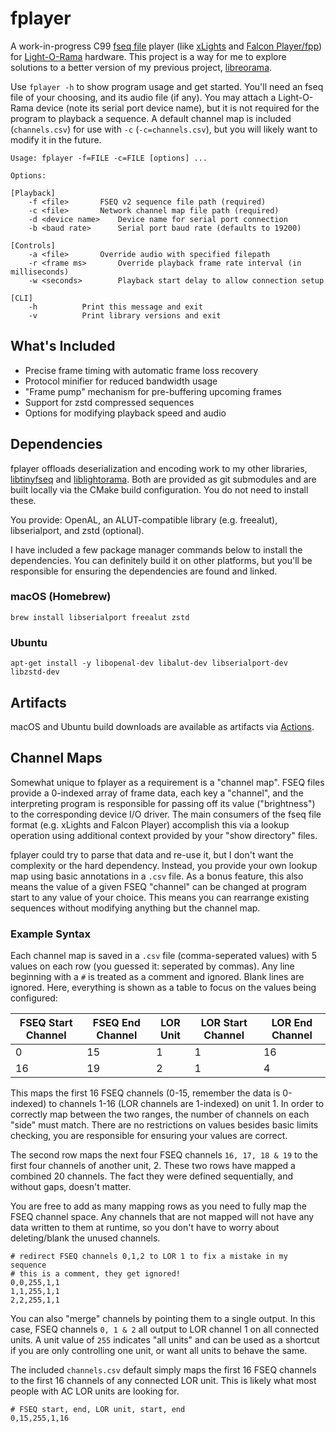 # fplayer

A work-in-progress C99 [fseq file](http://github.com/Cryptkeeper/fseq-file-format) player (like [xLights](http://github.com/smeighan/xLights) and [Falcon Player/fpp](https://github.com/FalconChristmas/fpp)) for [Light-O-Rama](https://lightorama.com) hardware. This project is a way for me to explore solutions to a better version of my previous project, [libreorama](https://github.com/Cryptkeeper/libreorama).

Use `fplayer -h` to show program usage and get started. You'll need an fseq file of your choosing, and its audio file (if any). You may attach a Light-O-Rama device (note its serial port device name), but it is not required for the program to playback a sequence. A default channel map is included (`channels.csv`) for use with `-c` (`-c=channels.csv`), but you will likely want to modify it in the future.

```
Usage: fplayer -f=FILE -c=FILE [options] ...

Options:

[Playback]
	-f <file>		FSEQ v2 sequence file path (required)
	-c <file>		Network channel map file path (required)
	-d <device name>	Device name for serial port connection
	-b <baud rate>		Serial port baud rate (defaults to 19200)

[Controls]
	-a <file>		Override audio with specified filepath
	-r <frame ms>		Override playback frame rate interval (in milliseconds)
	-w <seconds>		Playback start delay to allow connection setup

[CLI]
	-h			Print this message and exit
	-v			Print library versions and exit
```

## What's Included

- Precise frame timing with automatic frame loss recovery
- Protocol minifier for reduced bandwidth usage
- "Frame pump" mechanism for pre-buffering upcoming frames
- Support for zstd compressed sequences
- Options for modifying playback speed and audio

## Dependencies

fplayer offloads deserialization and encoding work to my other libraries,
[libtinyfseq](https://github.com/Cryptkeeper/libtinyfseq) and
[liblightorama](https://github.com/Cryptkeeper/liblightorama). Both are provided as git submodules and are built locally via the CMake build configuration. You do not need to install these.

You provide: OpenAL, an ALUT-compatible library (e.g. freealut), libserialport, and zstd (optional).

I have included a few package manager commands below to install the dependencies. You can definitely build it on other platforms, but you'll be responsible for ensuring the dependencies are found and linked.

### macOS (Homebrew)
```brew install libserialport freealut zstd```

### Ubuntu
```apt-get install -y libopenal-dev libalut-dev libserialport-dev libzstd-dev```

## Artifacts
macOS and Ubuntu build downloads are available as artifacts via [Actions](https://github.com/Cryptkeeper/fplayer/actions).

## Channel Maps
Somewhat unique to fplayer as a requirement is a "channel map". FSEQ files provide a 0-indexed array of frame data, each key a "channel", and the interpreting program is responsible for passing off its value ("brightness") to the corresponding device I/O driver. The main consumers of the fseq file format (e.g. xLights and Falcon Player) accomplish this via a lookup operation using additional context provided by your "show directory" files. 

fplayer could try to parse that data and re-use it, but I don't want the complexity or the hard dependency. Instead, you provide your own lookup map using basic annotations in a `.csv` file. As a bonus feature, this also means the value of a given FSEQ "channel" can be changed at program start to any value of your choice. This means you can rearrange existing sequences without modifying anything but the channel map.

### Example Syntax
Each channel map is saved in a `.csv` file (comma-seperated values) with 5 values on each row (you guessed it: seperated by commas). Any line beginning with a `#` is treated as a comment and ignored. Blank lines are ignored. Here, everything is shown as a table to focus on the values being configured:

| FSEQ Start Channel | FSEQ End Channel | LOR Unit | LOR Start Channel | LOR End Channel |
| --- | --- | --- | --- | --- |
| 0 | 15 | 1 | 1 | 16 |
| 16 | 19 | 2 | 1 | 4 |

This maps the first 16 FSEQ channels (0-15, remember the data is 0-indexed) to channels 1-16 (LOR channels are 1-indexed) on unit 1. In order to correctly map between the two ranges, the number of channels on each "side" must match. There are no restrictions on values besides basic limits checking, you are responsible for ensuring your values are correct.

The second row maps the next four FSEQ channels `16, 17, 18 & 19` to the first four channels of another unit, 2. These two rows have mapped a combined 20 channels. The fact they were defined sequentially, and without gaps, doesn't matter.

You are free to add as many mapping rows as you need to fully map the FSEQ channel space. Any channels that are not mapped will not have any data written to them at runtime, so you don't have to worry about deleting/blank the unused channels.

```
# redirect FSEQ channels 0,1,2 to LOR 1 to fix a mistake in my sequence
# this is a comment, they get ignored!
0,0,255,1,1
1,1,255,1,1
2,2,255,1,1
```

You can also "merge" channels by pointing them to a single output. In this case, FSEQ channels `0, 1 & 2` all output to LOR channel 1 on all connected units. A unit value of `255` indicates "all units" and can be used as a shortcut if you are only controlling one unit, or want all units to behave the same.

The included `channels.csv` default simply maps the first 16 FSEQ channels to the first 16 channels of any connected LOR unit. This is likely what most people with AC LOR units are looking for.

```
# FSEQ start, end, LOR unit, start, end
0,15,255,1,16
```
